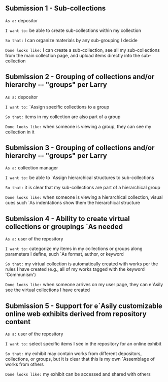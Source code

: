 ## Submission 1 - Sub-collections
`As a:` depositor

`I want to:` be able to create sub-collections within my collection

`So that:` I can organize materials by any sub-grouping I decide

`Done looks like:` I can create a sub-collection, see all my sub-collections from the main collection page, and upload items directly into the sub-collection

## Submission 2 - Grouping of collections and/or hierarchy -- "groups" per Larry
`As a:` depositor

`I want to:` `Assign specific collections to a group

`So that:` items in my collection are also part of a group

`Done looks like:` when someone is viewing a group, they can see my collection in it

## Submission 3 - Grouping of collections and/or hierarchy -- "groups" per Larry

`As a:` collection manager

`I want to:` be able to `Assign hierarchical structures to sub-collections

`So that:` it is clear that my sub-collections are part of a hierarchical group

`Done looks like:` when someone is viewing a hierarchical collection, visual cues such `As indentations show them the hierarchical structure

## Submission 4 - Ability to create virtual collections or groupings `As needed

`As a:` user of the repository 

`I want to:` categorize my items in my collections or groups along parameters I define, such `As format, author, or keyword

`So that:` my virtual collection is automatically created with works per the rules I have created (e.g., all of my works tagged with the keyword 'Communism')

`Done looks like:` when someone arrives on my user page, they can e`Asily see the virtual collections I have created

## Submission 5 - Support for e`Asily customizable online web exhibits derived from repository content

`As a:` user of the repository

`I want to:` select specific items I see in the repository for an online exhibit

`So that:` my exhibit may contain works from different depositors, collections, or groups, but it is clear that this is my own `Assemblage of works from others

`Done looks like:` my exhibit can be accessed and shared with others